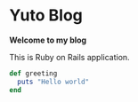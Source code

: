 # Yuto Blog

**Welcome to my blog**

This is Ruby on Rails application.

```ruby
def greeting
  puts "Hello world"
end
```
